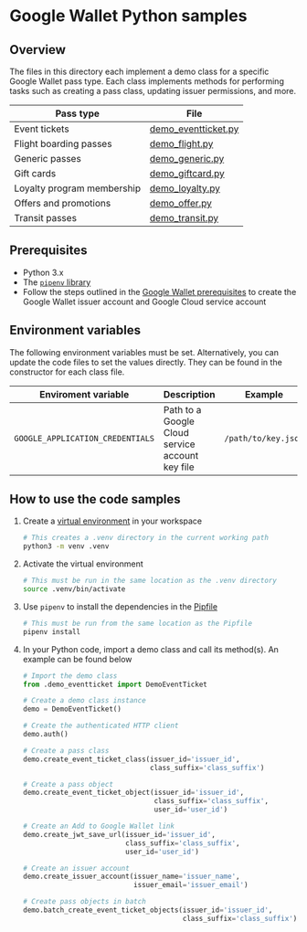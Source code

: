 # Google Wallet Python samples

## Overview

The files in this directory each implement a demo class for a specific Google
Wallet pass type. Each class implements methods for performing tasks such as
creating a pass class, updating issuer permissions, and more.

| Pass type | File |
|-----------|------|
| Event tickets | [demo_eventticket.py](./demo_eventticket.py) |
| Flight boarding passes | [demo_flight.py](./demo_flight.py) |
| Generic passes | [demo_generic.py](./demo_generic.py) |
| Gift cards | [demo_giftcard.py](./demo_giftcard.py) |
| Loyalty program membership | [demo_loyalty.py](./demo_loyalty.py) |
| Offers and promotions | [demo_offer.py](./demo_offer.py) |
| Transit passes | [demo_transit.py](./demo_transit.py) |

## Prerequisites

* Python 3.x
* The [`pipenv` library](https://pipenv.pypa.io/en/latest/install/)
* Follow the steps outlined in the
[Google Wallet prerequisites](https://developers.google.com/wallet/generic/web/prerequisites)
to create the Google Wallet issuer account and Google Cloud service account

## Environment variables

The following environment variables must be set. Alternatively, you can update
the code files to set the values directly. They can be found in the constructor
for each class file.

| Enviroment variable | Description | Example |
|---------------------|-------------|---------|
| `GOOGLE_APPLICATION_CREDENTIALS` | Path to a Google Cloud service account key file | `/path/to/key.json` |

## How to use the code samples

1. Create a [virtual environment](https://docs.python.org/3/library/venv.html)
in your workspace

    ```bash
    # This creates a .venv directory in the current working path
    python3 -m venv .venv
    ```

2. Activate the virtual environment

    ```bash
    # This must be run in the same location as the .venv directory
    source .venv/bin/activate
    ```

3. Use `pipenv` to install the dependencies in the [Pipfile](./Pipfile)

    ```bash
    # This must be run from the same location as the Pipfile
    pipenv install
    ```

4. In your Python code, import a demo class and call its method(s). An example
can be found below

    ```python
    # Import the demo class
    from .demo_eventticket import DemoEventTicket

    # Create a demo class instance
    demo = DemoEventTicket()

    # Create the authenticated HTTP client
    demo.auth()

    # Create a pass class
    demo.create_event_ticket_class(issuer_id='issuer_id',
                                   class_suffix='class_suffix')

    # Create a pass object
    demo.create_event_ticket_object(issuer_id='issuer_id',
                                    class_suffix='class_suffix',
                                    user_id='user_id')

    # Create an Add to Google Wallet link
    demo.create_jwt_save_url(issuer_id='issuer_id',
                             class_suffix='class_suffix',
                             user_id='user_id')

    # Create an issuer account
    demo.create_issuer_account(issuer_name='issuer_name',
                               issuer_email='issuer_email')

    # Create pass objects in batch
    demo.batch_create_event_ticket_objects(issuer_id='issuer_id',
                                           class_suffix='class_suffix')
    ```
